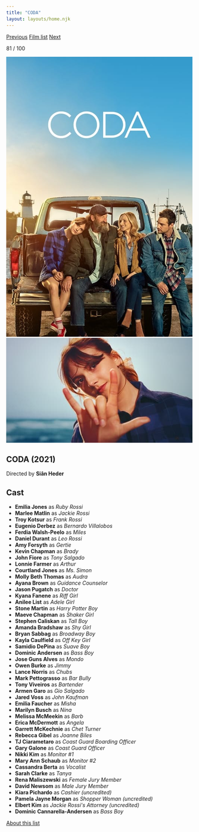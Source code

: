 ```yaml
---
title: "CODA"
layout: layouts/home.njk
---
```


<nav class="films">
  <a class="prev" href="../petite-maman">Previous</a>
  <a href="../">Film list</a>
  <a class="next" href="../dune">Next</a>
</nav>

<p>81 / 100</p>

<article class="film">
  <img class="poster" src="../films/posters/coda.jpg" alt="">
  <img class="backdrop" src="../films/backdrops/coda.jpg" alt="">

  <h1>CODA (2021)</h1>

  <p class="director">
    Directed by <strong>Siân Heder</strong>
  </p>


  <h2>
    Cast
  </h2>
  <ul>
    <li><strong>Emilia Jones</strong> as <em>Ruby Rossi</em></li>
<li><strong>Marlee Matlin</strong> as <em>Jackie Rossi</em></li>
<li><strong>Troy Kotsur</strong> as <em>Frank Rossi</em></li>
<li><strong>Eugenio Derbez</strong> as <em>Bernardo Villalobos</em></li>
<li><strong>Ferdia Walsh-Peelo</strong> as <em>Miles</em></li>
<li><strong>Daniel Durant</strong> as <em>Leo Rossi</em></li>
<li><strong>Amy Forsyth</strong> as <em>Gertie</em></li>
<li><strong>Kevin Chapman</strong> as <em>Brady</em></li>
<li><strong>John Fiore</strong> as <em>Tony Salgado</em></li>
<li><strong>Lonnie Farmer</strong> as <em>Arthur</em></li>
<li><strong>Courtland Jones</strong> as <em>Ms. Simon</em></li>
<li><strong>Molly Beth Thomas</strong> as <em>Audra</em></li>
<li><strong>Ayana Brown</strong> as <em>Guidance Counselor</em></li>
<li><strong>Jason Pugatch</strong> as <em>Doctor</em></li>
<li><strong>Kyana Fanene</strong> as <em>Riff Girl</em></li>
<li><strong>Anilee List</strong> as <em>Adele Girl</em></li>
<li><strong>Stone Martin</strong> as <em>Harry Potter Boy</em></li>
<li><strong>Maeve Chapman</strong> as <em>Shaker Girl</em></li>
<li><strong>Stephen Caliskan</strong> as <em>Tall Boy</em></li>
<li><strong>Amanda Bradshaw</strong> as <em>Shy Girl</em></li>
<li><strong>Bryan Sabbag</strong> as <em>Broadway Boy</em></li>
<li><strong>Kayla Caulfield</strong> as <em>Off Key Girl</em></li>
<li><strong>Samidio DePina</strong> as <em>Suave Boy</em></li>
<li><strong>Dominic Andersen</strong> as <em>Bass Boy</em></li>
<li><strong>Jose Guns Alves</strong> as <em>Mondo</em></li>
<li><strong>Owen Burke</strong> as <em>Jimmy</em></li>
<li><strong>Lance Norris</strong> as <em>Chubs</em></li>
<li><strong>Mark Pettograsso</strong> as <em>Bar Bully</em></li>
<li><strong>Tony Viveiros</strong> as <em>Bartender</em></li>
<li><strong>Armen Garo</strong> as <em>Gio Salgado</em></li>
<li><strong>Jared Voss</strong> as <em>John Kaufman</em></li>
<li><strong>Emilia Faucher</strong> as <em>Misha</em></li>
<li><strong>Marilyn Busch</strong> as <em>Nina</em></li>
<li><strong>Melissa McMeekin</strong> as <em>Barb</em></li>
<li><strong>Erica McDermott</strong> as <em>Angela</em></li>
<li><strong>Garrett McKechnie</strong> as <em>Chet Turner</em></li>
<li><strong>Rebecca Gibel</strong> as <em>Joanne Biles</em></li>
<li><strong>TJ Ciarametaro</strong> as <em>Coast Guard Boarding Officer</em></li>
<li><strong>Gary Galone</strong> as <em>Coast Guard Officer</em></li>
<li><strong>Nikki Kim</strong> as <em>Monitor #1</em></li>
<li><strong>Mary Ann Schaub</strong> as <em>Monitor #2</em></li>
<li><strong>Cassandra Berta</strong> as <em>Vocalist</em></li>
<li><strong>Sarah Clarke</strong> as <em>Tanya</em></li>
<li><strong>Rena Maliszewski</strong> as <em>Female Jury Member</em></li>
<li><strong>David Newsom</strong> as <em>Male Jury Member</em></li>
<li><strong>Kiara Pichardo</strong> as <em>Cashier (uncredited)</em></li>
<li><strong>Pamela Jayne Morgan</strong> as <em>Shopper Woman (uncredited)</em></li>
<li><strong>Elbert Kim</strong> as <em>Jackie Rossi's Attorney (uncredited)</em></li>
<li><strong>Dominic Cannarella-Andersen</strong> as <em>Bass Boy</em></li>
  </ul>
</article>
<footer>
  <a href="../about">About this list</a>
</footer>
